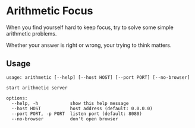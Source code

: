 # Arithmetic Focus

When you find yourself hard to keep focus, try to solve some simple arithmetic problems.

Whether your answer is right or wrong, your trying to think matters.

## Usage

```
usage: arithmetic [--help] [--host HOST] [--port PORT] [--no-browser]

start arithmetic server

options:
  --help, -h            show this help message
  --host HOST           host address (default: 0.0.0.0)
  --port PORT, -p PORT  listen port (default: 8080)
  --no-browser          don't open browser
```


